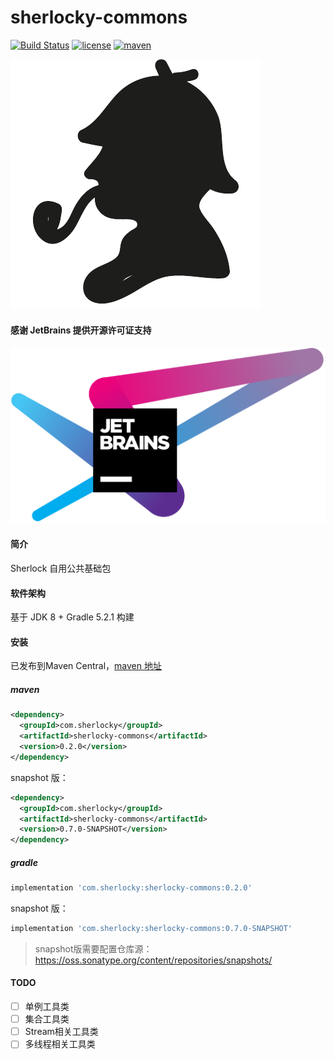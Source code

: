 # sherlocky-commons
[![Build Status](https://github.com/sherlocky/sherlocky-commons/workflows/Java%20CI/badge.svg)](https://github.com/sherlocky/sherlocky-commons/actions)
[![license](https://img.shields.io/github/license/sherlocky/sherlocky-commons.svg)](https://www.apache.org/licenses/LICENSE-2.0.html)
[![maven](https://img.shields.io/maven-central/v/com.sherlocky/sherlocky-commons.svg)](https://search.maven.org/search?q=com.sherlocky)

![sherlocky](logo.png "sherlocky")

#### 感谢 JetBrains 提供开源许可证支持
[![JetBrains](jetbrains-variant-4.svg)](https://www.jetbrains.com/?from=sherlocky-commons)

#### 简介
Sherlock 自用公共基础包

#### 软件架构
基于 JDK 8 + Gradle 5.2.1 构建

#### 安装
已发布到Maven Central，[maven 地址](https://mvnrepository.com/artifact/com.sherlocky/sherlocky-commons)

##### maven
```xml
<dependency>
  <groupId>com.sherlocky</groupId>
  <artifactId>sherlocky-commons</artifactId>
  <version>0.2.0</version>
</dependency>
```

snapshot 版：
```xml
<dependency>
  <groupId>com.sherlocky</groupId>
  <artifactId>sherlocky-commons</artifactId>
  <version>0.7.0-SNAPSHOT</version>
</dependency>
```

##### gradle
```groovy
implementation 'com.sherlocky:sherlocky-commons:0.2.0'
```

snapshot 版：
```groovy
implementation 'com.sherlocky:sherlocky-commons:0.7.0-SNAPSHOT'
```

> snapshot版需要配置仓库源：
> https://oss.sonatype.org/content/repositories/snapshots/

#### TODO
- [ ] 单例工具类
- [ ] 集合工具类
- [ ] Stream相关工具类
- [ ] 多线程相关工具类